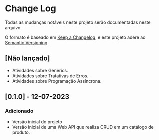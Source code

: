 # Change Log


Todas as mudanças notáveis neste projeto serão documentadas neste arquivo.


O formato é baseado em [Keep a Changelog](https://keepachangelog.com/pt-BR/1.0.0/),
e este projeto adere ao [Semantic Versioning](https://semver.org/spec/v2.0.0.html).


## [Não lançado]
- Atividades sobre Generics.
- Atividades sobre Tratativas de Erros.
- Atividades sobre Programação Assíncrona.

## [0.1.0] - 12-07-2023


### Adicionado


- Versão inicial do projeto
- Versão inicial de uma Web API que realiza CRUD em um catálogo de produto.

